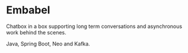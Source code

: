 # Embabel

Chatbox in a box supporting long term conversations and asynchronous work behind the scenes.

Java, Spring Boot, Neo and Kafka.
